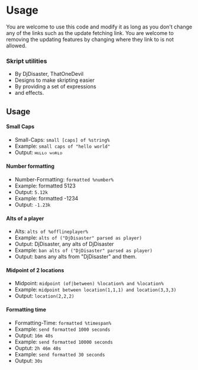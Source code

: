 # Usage
You are welcome to use this code and modify it as long as you don't change any of the links such as the update fetching link.
You are welcome to removing the updating features by changing where they link to is not allowed. 

### Skript utilities 
- By DjDisaster, ThatOneDevil 
- Designs to make skripting easier 
- By providing a set of expressions 
- and effects.

## Usage
#### Small Caps
- Small-Caps: `small [caps] of %string%`
- Example: `small caps of "hello world"`
- Output: `ʜᴇʟʟᴏ ᴡᴏʀʟᴅ`

#### Number formatting
- Number-Formatting: `formatted %number%`
- Example: formatted 5123
- Output: `5.12k`
- Example: formatted -1234
- Output: `-1.23k`

#### Alts of a player
- Alts: `alts of %offlineplayer%`
- Example: `alts of ("DjDisaster" parsed as player)`
- Output: DjDisaster, any alts of DjDisaster 
- Example: `ban alts of ("DjDisaster" parsed as player)`
- Output: bans any alts from "DjDisaster" and them.

#### Midpoint of 2 locations
- Midpoint: `midpoint (of|between) %location% and %location%`
- Example: `midpoint between location(1,1,1) and location(3,3,3)`
- Output: `location(2,2,2)`

#### Formatting time
- Formatting-Time: `formatted %timespan%`
- Example: `send formatted 1000 seconds`
- Output: `16m 40s`
- Example: `send formatted 10000 seconds`
- Ouptut: `2h 46m 40s`
- Example: `send formatted 30 seconds`
- Output: `30s`
